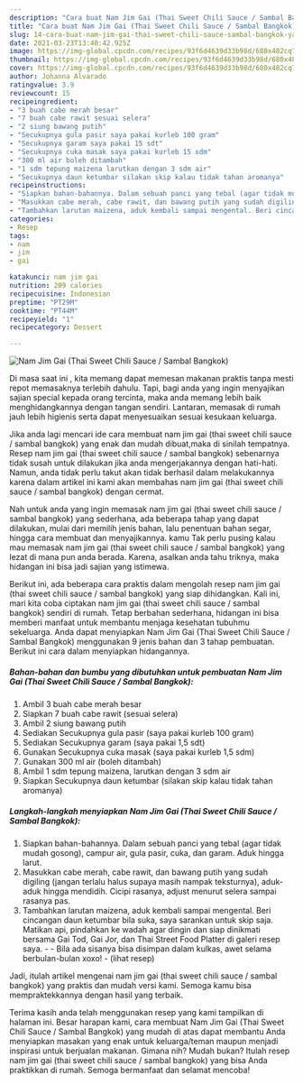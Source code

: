 ```yaml
---
description: "Cara buat Nam Jim Gai (Thai Sweet Chili Sauce / Sambal Bangkok) yang enak dan Mudah Dibuat"
title: "Cara buat Nam Jim Gai (Thai Sweet Chili Sauce / Sambal Bangkok) yang enak dan Mudah Dibuat"
slug: 14-cara-buat-nam-jim-gai-thai-sweet-chili-sauce-sambal-bangkok-yang-enak-dan-mudah-dibuat
date: 2021-03-23T13:40:42.925Z
image: https://img-global.cpcdn.com/recipes/93f6d4639d33b98d/680x482cq70/nam-jim-gai-thai-sweet-chili-sauce-sambal-bangkok-foto-resep-utama.jpg
thumbnail: https://img-global.cpcdn.com/recipes/93f6d4639d33b98d/680x482cq70/nam-jim-gai-thai-sweet-chili-sauce-sambal-bangkok-foto-resep-utama.jpg
cover: https://img-global.cpcdn.com/recipes/93f6d4639d33b98d/680x482cq70/nam-jim-gai-thai-sweet-chili-sauce-sambal-bangkok-foto-resep-utama.jpg
author: Johanna Alvarado
ratingvalue: 3.9
reviewcount: 15
recipeingredient:
- "3 buah cabe merah besar"
- "7 buah cabe rawit sesuai selera"
- "2 siung bawang putih"
- "Secukupnya gula pasir saya pakai kurleb 100 gram"
- "Secukupnya garam saya pakai 15 sdt"
- "Secukupnya cuka masak saya pakai kurleb 15 sdm"
- "300 ml air boleh ditambah"
- "1 sdm tepung maizena larutkan dengan 3 sdm air"
- "Secukupnya daun ketumbar silakan skip kalau tidak tahan aromanya"
recipeinstructions:
- "Siapkan bahan-bahannya. Dalam sebuah panci yang tebal (agar tidak mudah gosong), campur air, gula pasir, cuka, dan garam. Aduk hingga larut."
- "Masukkan cabe merah, cabe rawit, dan bawang putih yang sudah digiling (jangan terlalu halus supaya masih nampak teksturnya), aduk-aduk hingga mendidih. Cicipi rasanya, adjust menurut selera sampai rasanya pas."
- "Tambahkan larutan maizena, aduk kembali sampai mengental. Beri cincangan daun ketumbar bila suka, saya sarankan untuk skip saja. Matikan api, pindahkan ke wadah agar dingin dan siap dinikmati bersama Gai Tod, Gai Jor, dan Thai Street Food Platter di galeri resep saya.  Bila ada sisanya bisa disimpan dalam kulkas, awet selama berbulan-bulan xoxo!           (lihat resep)"
categories:
- Resep
tags:
- nam
- jim
- gai

katakunci: nam jim gai 
nutrition: 209 calories
recipecuisine: Indonesian
preptime: "PT29M"
cooktime: "PT44M"
recipeyield: "1"
recipecategory: Dessert

---
```



![Nam Jim Gai (Thai Sweet Chili Sauce / Sambal Bangkok)](https://img-global.cpcdn.com/recipes/93f6d4639d33b98d/680x482cq70/nam-jim-gai-thai-sweet-chili-sauce-sambal-bangkok-foto-resep-utama.jpg)

Di masa  saat ini , kita memang dapat memesan makanan praktis tanpa mesti repot memasaknya terlebih dahulu. Tapi, bagi anda yang ingin menyajikan sajian special kepada orang tercinta, maka anda memang lebih baik menghidangkannya dengan tangan sendiri. Lantaran, memasak di rumah jauh lebih higienis serta dapat menyesuaikan sesuai kesukaan keluarga.

Jika anda lagi mencari ide cara membuat nam jim gai (thai sweet chili sauce / sambal bangkok) yang enak dan mudah dibuat,maka di sinilah tempatnya. Resep nam jim gai (thai sweet chili sauce / sambal bangkok)  sebenarnya tidak susah untuk dilakukan jika anda mengerjakannya dengan hati-hati. Namun, anda tidak perlu takut akan tidak berhasil dalam melakukannya 
karena dalam artikel ini kami akan membahas nam jim gai (thai sweet chili sauce / sambal bangkok) dengan cermat.  



Nah untuk anda yang ingin memasak nam jim gai (thai sweet chili sauce / sambal bangkok) yang sederhana, ada beberapa tahap yang dapat dilakukan, mulai dari memilih jenis bahan, lalu penentuan bahan segar, hingga cara membuat dan menyajikannya. kamu Tak perlu pusing kalau mau memasak nam jim gai (thai sweet chili sauce / sambal bangkok) yang lezat di mana pun anda berada. Karena, asalkan anda  tahu triknya, maka hidangan ini bisa jadi sajian yang istimewa.

Berikut ini, ada beberapa cara praktis  dalam mengolah resep nam jim gai (thai sweet chili sauce / sambal bangkok) yang siap dihidangkan. Kali ini, mari kita coba ciptakan nam jim gai (thai sweet chili sauce / sambal bangkok) sendiri di rumah. Tetap berbahan sederhana, hidangan ini bisa memberi manfaat untuk membantu menjaga kesehatan tubuhmu sekeluarga. Anda dapat menyiapkan Nam Jim Gai (Thai Sweet Chili Sauce / Sambal Bangkok) menggunakan 9 jenis bahan dan 3 tahap pembuatan. Berikut ini cara dalam menyiapkan hidangannya.

<!--inarticleads1-->

##### Bahan-bahan dan bumbu yang dibutuhkan untuk pembuatan Nam Jim Gai (Thai Sweet Chili Sauce / Sambal Bangkok):

1. Ambil 3 buah cabe merah besar
1. Siapkan 7 buah cabe rawit (sesuai selera)
1. Ambil 2 siung bawang putih
1. Sediakan Secukupnya gula pasir (saya pakai kurleb 100 gram)
1. Sediakan Secukupnya garam (saya pakai 1,5 sdt)
1. Gunakan Secukupnya cuka masak (saya pakai kurleb 1,5 sdm)
1. Gunakan 300 ml air (boleh ditambah)
1. Ambil 1 sdm tepung maizena, larutkan dengan 3 sdm air
1. Siapkan Secukupnya daun ketumbar (silakan skip kalau tidak tahan aromanya)




<!--inarticleads2-->

##### Langkah-langkah menyiapkan Nam Jim Gai (Thai Sweet Chili Sauce / Sambal Bangkok):

1. Siapkan bahan-bahannya. Dalam sebuah panci yang tebal (agar tidak mudah gosong), campur air, gula pasir, cuka, dan garam. Aduk hingga larut.
1. Masukkan cabe merah, cabe rawit, dan bawang putih yang sudah digiling (jangan terlalu halus supaya masih nampak teksturnya), aduk-aduk hingga mendidih. Cicipi rasanya, adjust menurut selera sampai rasanya pas.
1. Tambahkan larutan maizena, aduk kembali sampai mengental. Beri cincangan daun ketumbar bila suka, saya sarankan untuk skip saja. Matikan api, pindahkan ke wadah agar dingin dan siap dinikmati bersama Gai Tod, Gai Jor, dan Thai Street Food Platter di galeri resep saya. -  - Bila ada sisanya bisa disimpan dalam kulkas, awet selama berbulan-bulan xoxo! -           (lihat resep)




Jadi, itulah artikel mengenai  nam jim gai (thai sweet chili sauce / sambal bangkok)  yang praktis dan mudah versi kami. Semoga kamu bisa mempraktekkannya dengan hasil yang terbaik. 

Terima kasih anda telah menggunakan resep yang kami tampilkan di halaman ini. Besar harapan kami, cara membuat  Nam Jim Gai (Thai Sweet Chili Sauce / Sambal Bangkok) yang mudah di atas dapat membantu Anda menyiapkan masakan yang enak untuk keluarga/teman maupun menjadi inspirasi untuk berjualan makanan. Gimana nih? Mudah bukan? Itulah resep nam jim gai (thai sweet chili sauce / sambal bangkok) yang bisa Anda praktikkan di rumah. Semoga bermanfaat dan selamat mencoba!

